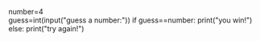 number=4  
guess=int(input("guess a number:"))
if guess==number:
    print("you win!")
else:
    print("try again!")
